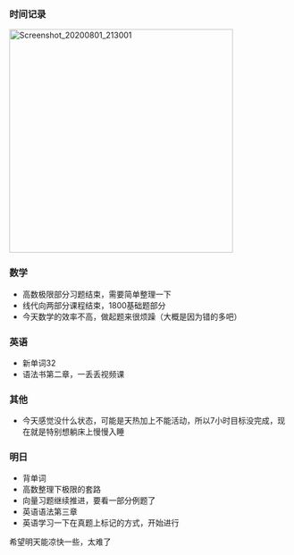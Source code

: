 ### 时间记录

<img src="https://raw.githubusercontent.com/Kong-PR/Typora-picture/master/img/Screenshot_20200801_213001.jpg" alt="Screenshot_20200801_213001" width=400 />

### 数学

- 高数极限部分习题结束，需要简单整理一下
- 线代向两部分课程结束，1800基础题部分
- 今天数学的效率不高，做起题来很烦躁（大概是因为错的多吧）

### 英语

- 新单词32
- 语法书第二章，一丢丢视频课

### 其他

- 今天感觉没什么状态，可能是天热加上不能活动，所以7小时目标没完成，现在就是特别想躺床上慢慢入睡

### 明日

- 背单词
- 高数整理下极限的套路
- 向量习题继续推进，要看一部分例题了
- 英语语法第三章
- 英语学习一下在真题上标记的方式，开始进行

希望明天能凉快一些，太难了